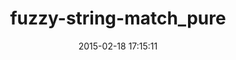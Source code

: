 ---
layout: post
title:  "fuzzy-string-match_pure"
repo:   "kiyoka/fuzzy-string-match"
date:   2015-02-18 17:15:11
gemurl: http://github.com/kiyoka/fuzzy-string-match
---